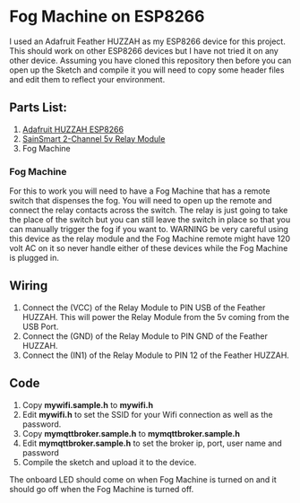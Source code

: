 # Fog Machine on ESP8266
I used an Adafruit Feather HUZZAH as my ESP8266 device for this project.  This should work on other ESP8266 devices but I have not tried it on any other device.  Assuming you have cloned this repository then before you can open up the Sketch and compile it you will need to copy some header files and edit them to reflect your environment.

## Parts List:

1. [Adafruit HUZZAH ESP8266](https://www.adafruit.com/products/2471)
2. [SainSmart 2-Channel 5v Relay Module](http://www.sainsmart.com/arduino-pro-mini.html)
3. Fog Machine

### Fog Machine
For this to work you will need to have a Fog Machine that has a remote switch that dispenses the fog.  You will need to open up the remote and connect the relay contacts across the switch. The relay is just going to take the place of the switch but you can still leave the switch in place so that you can manually trigger the fog if you want to.  WARNING be very careful using this device as the relay module and the Fog Machine remote might have 120 volt AC on it so never handle either of these devices while the Fog Machine is plugged in.  

## Wiring

1. Connect the (VCC) of the Relay Module to PIN USB of the Feather HUZZAH.  This will power the Relay Module from the 5v coming from the USB Port.
2. Connect the (GND) of the Relay Module to PIN GND of the Feather HUZZAH.
3. Connect the (IN1) of the Relay Module to PIN 12 of the Feather HUZZAH.

## Code

1. Copy **mywifi.sample.h** to **mywifi.h**
2. Edit **mywifi.h** to set the SSID for your Wifi connection as well as the password.
3. Copy **mymqttbroker.sample.h** to **mymqttbroker.sample.h**
4. Edit **mymqttbroker.sample.h** to set the broker ip, port, user name and password
5. Compile the sketch and upload it to the device.

The onboard LED should come on when Fog Machine is turned on and it should go off when the Fog Machine is turned off.
